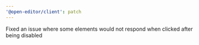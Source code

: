 ```yaml
---
'@open-editor/client': patch
---
```


Fixed an issue where some elements would not respond when clicked after being disabled
